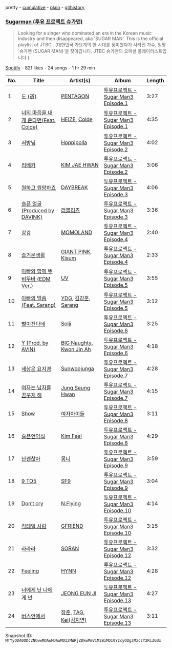 pretty - [cumulative](/playlists/cumulative/37i9dQZF1DXcDZD15lRfNn.md) - [plain](/playlists/plain/37i9dQZF1DXcDZD15lRfNn) - [githistory](https://github.githistory.xyz/mackorone/spotify-playlist-archive/blob/main/playlists/plain/37i9dQZF1DXcDZD15lRfNn)

### [Sugarman \(투유 프로젝트 슈가맨\)](https://open.spotify.com/playlist/37i9dQZF1DXcDZD15lRfNn)

> Looking for a singer who dominated an era in the Korean music industry and then disappeared, aka 'SUGAR MAN'\. This is the official playlist of JTBC <Sugar Man>\. \(대한민국 가요계의 한 시대를 풍미했다가 사라진 가수, 일명 '슈가맨 \(SUGAR MAN\)'을 찾아갑니다\. JTBC 슈가맨의 오피셜 플레이리스트입니다.\)

[Spotify](https://open.spotify.com/user/spotify) - 821 likes - 24 songs - 1 hr 29 min

| No. | Title | Artist(s) | Album | Length |
|---|---|---|---|---|
| 1 | [도 \(道\)](https://open.spotify.com/track/7G7LDanh7rapWMHp9Z5tAW) | [PENTAGON](https://open.spotify.com/artist/1wKpMkucynaTfG8lyPprYV) | [투유프로젝트 \- Sugar Man3 Episode.1](https://open.spotify.com/album/21tHCkAqBKyLaDkVFUSjSY) | 3:27 |
| 2 | [너의 마음을 내게 준다면\(Feat\. Colde\)](https://open.spotify.com/track/3zkcs1iiiww43l00bXjEWh) | [HEIZE](https://open.spotify.com/artist/5dCvSnVduaFleCnyy98JMo), [Colde](https://open.spotify.com/artist/3VQDqjQ4wJyw8PzpGdlZpB) | [투유프로젝트 \- Sugar Man3 Episode.1](https://open.spotify.com/album/21tHCkAqBKyLaDkVFUSjSY) | 4:35 |
| 3 | [서방님](https://open.spotify.com/track/6l7GofU09yI7MFJVr9slAH) | [Hoppipolla](https://open.spotify.com/artist/6tuuLiMw18vnZB8hJaodJc) | [투유프로젝트 \- Sugar Man3 Episode.2](https://open.spotify.com/album/4FhtWkUBEynCwQkY9urWJY) | 4:02 |
| 4 | [리베카](https://open.spotify.com/track/35ScqzLUjqK1db7cPnRKvy) | [KIM JAE HWAN](https://open.spotify.com/artist/7LdZwtnhfB1GoC9SE9tvyb) | [투유프로젝트 \- Sugar Man3 Episode.2](https://open.spotify.com/album/4FhtWkUBEynCwQkY9urWJY) | 3:06 |
| 5 | [원하고 원망하죠](https://open.spotify.com/track/05b8b4jRQkK110IJv1zUxc) | [DAYBREAK](https://open.spotify.com/artist/1uMhweBMKu7nA1IgFc0yN2) | [투유프로젝트 \- Sugar Man3 Episode.3](https://open.spotify.com/album/7lm4fy4gIFsGgGQs2YP4Ch) | 4:06 |
| 6 | [슬픈 얼굴 \(Produced by DAVINK\)](https://open.spotify.com/track/12NBDvVP1V20DenNldYEOD) | [러블리즈](https://open.spotify.com/artist/0iXLfVe2AT74DuWxYtEUku) | [투유프로젝트 \- Sugar Man3 Episode.3](https://open.spotify.com/album/7lm4fy4gIFsGgGQs2YP4Ch) | 3:36 |
| 7 | [캉캉](https://open.spotify.com/track/1hwHxhQMugnLkbeGQSUCME) | [MOMOLAND](https://open.spotify.com/artist/5RR0MLwcjc87wjSw2JYdwx) | [투유프로젝트 \- Sugar Man3 Episode.4](https://open.spotify.com/album/39WY1XgiUiYKwCLVwUuVAs) | 2:40 |
| 8 | [즐거운생활](https://open.spotify.com/track/29kB8zXt1NPUkyS63pm6IW) | [GIANT PINK](https://open.spotify.com/artist/4yvE3ttbP5uRwBQ0ZrhOPi), [Kisum](https://open.spotify.com/artist/1CArfopvfCxakFJHup55FW) | [투유프로젝트 \- Sugar Man3 Episode.4](https://open.spotify.com/album/39WY1XgiUiYKwCLVwUuVAs) | 2:33 |
| 9 | [아빠와 함께 뚜비뚜바 \(EDM Ver.\)](https://open.spotify.com/track/3uwptxJs474a97j6gon52G) | [UV](https://open.spotify.com/artist/5M7KE2pbTmSQL32wD4sTG9) | [투유프로젝트 \- Sugar Man3 Episode.5](https://open.spotify.com/album/4ZbgcyI7itYzm7VLHeXK78) | 3:55 |
| 10 | [아빠의 말씀 \(Feat\. Sarang\)](https://open.spotify.com/track/0F6hdJwOynqsZT0AAzLCIL) | [YDG](https://open.spotify.com/artist/3UV49ih8eDI8jZ4SdSVeqi), [김강훈](https://open.spotify.com/artist/5MaHb08RgH51LpQfHUI6EJ), [Sarang](https://open.spotify.com/artist/3dvlk58vxfToLIvhzt1ZvZ) | [투유프로젝트 \- Sugar Man3 Episode.5](https://open.spotify.com/album/4ZbgcyI7itYzm7VLHeXK78) | 3:12 |
| 11 | [별이진다네](https://open.spotify.com/track/6vSlTLPptaokWwBL39Aq64) | [Solji](https://open.spotify.com/artist/54EEMb9uR0v9PWoWtQhTEo) | [투유프로젝트 \- Sugar Man3 Episode.6](https://open.spotify.com/album/1HvSDEZyIMAgevtxNw69jV) | 3:25 |
| 12 | [Y \(Prod\. by AVIN\)](https://open.spotify.com/track/4BA8QcJf8vUQwHRzsvfJV4) | [BIG Naughty](https://open.spotify.com/artist/7cEaNXXTHx3LokbjUUyHal), [Kwon Jin Ah](https://open.spotify.com/artist/0kRAVpQhUUArA8UnYwEdeZ) | [투유프로젝트 \- Sugar Man3 Episode.6](https://open.spotify.com/album/1HvSDEZyIMAgevtxNw69jV) | 4:18 |
| 13 | [세상은 요지경](https://open.spotify.com/track/59ZLyp7UNdVdSQOHPwz6qh) | [Sunwoojunga](https://open.spotify.com/artist/04L3elxyr0XFua2Ek3domW) | [투유프로젝트 \- Sugar Man3 Episode.7](https://open.spotify.com/album/4phijxV42Q96d83k4tGeWz) | 4:28 |
| 14 | [여자는 남자를 꿈꾸게 해](https://open.spotify.com/track/4aTyirlJkzTnVMmEI7QZzd) | [Jung Seung Hwan](https://open.spotify.com/artist/7l8rOFwZFQ3G0sgZ7gjGng) | [투유프로젝트 \- Sugar Man3 Episode.7](https://open.spotify.com/album/4phijxV42Q96d83k4tGeWz) | 4:15 |
| 15 | [Show](https://open.spotify.com/track/3hMtT4xgDCXPd7WLPzBZX9) | [여자아이들](https://open.spotify.com/artist/0barWeINEZRJUsZIOr8pjQ) | [투유프로젝트 \- Sugar Man3 Episode.8](https://open.spotify.com/album/7DqwV9yB89XrSAw1SlA3pr) | 3:11 |
| 16 | [슬픈언약식](https://open.spotify.com/track/41hZADOxxW2hVs5ZpVajzP) | [Kim Feel](https://open.spotify.com/artist/4EPYWwU4c8eG2GzD7MenUA) | [투유프로젝트 \- Sugar Man3 Episode.8](https://open.spotify.com/album/7DqwV9yB89XrSAw1SlA3pr) | 4:29 |
| 17 | [난괜찮아](https://open.spotify.com/track/38P03Tphp8A2SoqA7mzFIZ) | [몽니](https://open.spotify.com/artist/383GcLB5kPPOvzXR2Vf1io) | [투유프로젝트 \- Sugar Man3 Episode.9](https://open.spotify.com/album/5mpjSVGHsTG9e6WqiKWvcd) | 3:59 |
| 18 | [9 TO5](https://open.spotify.com/track/5acZErudouHe1jGt4CBLAu) | [SF9](https://open.spotify.com/artist/7LOmc7gyMVMOWF8qwEdn2X) | [투유프로젝트 \- Sugar Man3 Episode.9](https://open.spotify.com/album/5mpjSVGHsTG9e6WqiKWvcd) | 3:04 |
| 19 | [Don′t cry](https://open.spotify.com/track/73uYd8iywS8v8oo8Mf3VJO) | [N.Flying](https://open.spotify.com/artist/2ZmXexIJAD7PgABrj0qQRb) | [투유프로젝트 \- Sugar Man3 Episode.10](https://open.spotify.com/album/2G0nZeunLDqIcT42F2d7hA) | 4:14 |
| 20 | [칵테일 사랑](https://open.spotify.com/track/5r6XNnWJjkKkxfKMJzX4ms) | [GFRIEND](https://open.spotify.com/artist/0qlWcS66ohOIi0M8JZwPft) | [투유프로젝트 \- Sugar Man3 Episode.10](https://open.spotify.com/album/2G0nZeunLDqIcT42F2d7hA) | 3:15 |
| 21 | [라라라](https://open.spotify.com/track/0K1r8FHgfCCmy6MdmuR4yf) | [SORAN](https://open.spotify.com/artist/7eZGd0sv1TxpOwzyKc9P4R) | [투유프로젝트 \- Sugar Man3 Episode.12](https://open.spotify.com/album/1fPjvXDXebM9q1HPwP9B7Y) | 3:32 |
| 22 | [Feeling](https://open.spotify.com/track/0iqWrDgGeYQCF3WgAuUSni) | [HYNN](https://open.spotify.com/artist/64jfAecBriamQmMs0WAKtj) | [투유프로젝트 \- Sugar Man3 Episode.12](https://open.spotify.com/album/1fPjvXDXebM9q1HPwP9B7Y) | 4:28 |
| 23 | [너에게 난 나에게 넌](https://open.spotify.com/track/0xk9JJtMY7bf5omWZMQrhL) | [JEONG EUN JI](https://open.spotify.com/artist/7cgAZ03K2mMaWB70gwZs92) | [투유프로젝트 \- Sugar Man3 Episode.13](https://open.spotify.com/album/62oHiP43b3A0j8wigHtpP3) | 4:27 |
| 24 | [버스안에서](https://open.spotify.com/track/27Mtoumk8uvzmqQ2liLTbk) | [장준](https://open.spotify.com/artist/5yES1lbfHCYiyoMu2lytl3), [TAG](https://open.spotify.com/artist/6wWzrvB5m2BSseIfpeWtJX), [Kei\(김지연\)](https://open.spotify.com/artist/7iNpNRwtBogISqdh1nPazB) | [투유프로젝트 \- Sugar Man3 Episode.13](https://open.spotify.com/album/62oHiP43b3A0j8wigHtpP3) | 3:11 |

Snapshot ID: `MTYyODA0ODc2NCwwMDAwMDAwMDI2MWRjZDkwMmViMzBiMDI0YzcyODgzMzczY2RiZGUx`
